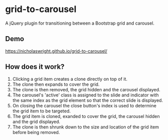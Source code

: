 # grid-to-carousel

A jQuery plugin for transitioning between a Bootstrap grid and carousel.

## Demo

https://nicholaswright.github.io/grid-to-carousel/

## How does it work?

1. Clicking a grid item creates a clone directly on top of it.
2. The clone then expands to cover the grid.
3. The clone is then removed, the grid hidden and the carousel displayed.
4. The carousel's 'active' class is assigned to the slide and indicator with the same index as the grid element so that the correct slide is displayed.  
5. On closing the carousel the close button's index is used to determine the grid item to be targeted.
6. The grid item is cloned, exanded to cover the grid, the carousel hidden and the grid displayed.
7. The clone is then shrunk down to the size and location of the grid item before being removed.
